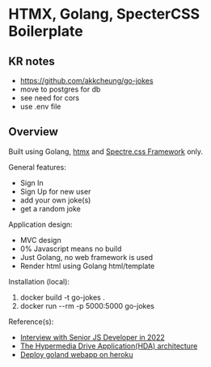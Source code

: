 # HTMX, Golang, SpecterCSS Boilerplate

## KR notes

- <https://github.com/akkcheung/go-jokes>
- move to postgres for db
- see need for cors
- use .env file

## Overview

Built using Golang, [htmx](https://htmx.org) and [Spectre.css Framework](https://picturepan2.github.io/spectre/) only.

General features:

- Sign In
- Sign Up for new user
- add your own joke(s)
- get a random joke

Application design:

- MVC design
- 0% Javascript means no build
- Just Golang, no web framework is used
- Render html using Golang html/template

Installation (local):

1. docker build -t go-jokes .
2. docker run --rm -p 5000:5000 go-jokes

Reference(s):

- [Interview with Senior JS Developer in 2022](https://www.youtube.com/watch?v=Uo3cL4nrGOk&t=169s)
- [The Hypermedia Drive Application(HDA) architecture](https://htmx.org/essays/hypermedia-driven-applications/)
- [Deploy goland webapp on heroku](https://dzone.com/articles/deploying-a-simple-golang-webapp-on-heroku)
